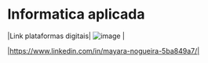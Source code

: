 # Informatica aplicada

|Link plataformas digitais| ![image](https://github.com/mayarafnogueira/informaticaaplicada/assets/145078214/5e186191-4f71-49bf-8f7e-1bf41b70d3a1) |

|https://www.linkedin.com/in/mayara-nogueira-5ba849a7/|
